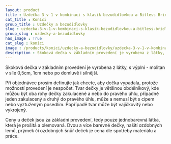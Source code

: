 ```yaml
---
layout: product
title : Uzdečka 3 v 1 v kombinaci s klasik bezudidlovkou a Bitless Bridle
cat_title : Koníci
group_title : Uzdečky a bezudidlovky
slug : uzdecka-3-v-1-v-kombinaci-s-klasik-bezudidlovkou-a-bitless-bridle
group_slug : uzdecky-a-bezudidlovky
has_image : True
cat_slug : konici
image : /products/konici/uzdecky-a-bezudidlovky/uzdecka-3-v-1-v-kombinaci-s-klasik-bezudidlovkou-a-bitless-bridle.jpg
description : Skoková dečka v základním provedení je vyrobena z látky, s výplní - molitan v síle 0,5cm, 1cm nebo po domluvě i silnější.
---
```


Skoková dečka v základním provedení je vyrobena z látky, s výplní - molitan v síle 0,5cm, 1cm nebo po domluvě i silnější.

Při objednávce prosím definujte jak chcete, aby dečka vypadala, protože možností provedení je nespočet. Tvar dečky je většinou obdélníkový, kde můžou být oba rohy dečky zakulacené a nebo do pravého úhlu, případně jeden zakulacený a druhý do pravého úhlu, může a nemusí být s cípem nebo vyztuženým posedlím. Popřípadě tvar může být vajíčkovitý nebo vykrojený.

Ceny u deček jsou za základní provedení, tedy pouze jednobarevná látka, která je prošitá a olemovaná. Dvou a více barevné dečky, našití ozdobných lemů, prýmek či ozdobných šnůř deček je cena dle spotřeby materiálu a práce.

